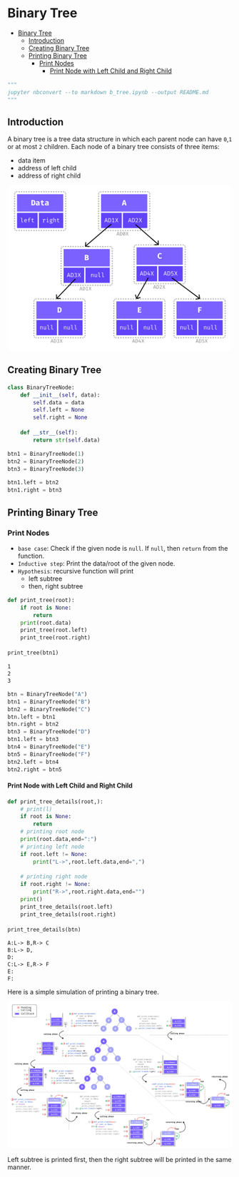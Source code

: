 # Binary Tree

- [Binary Tree](#binary-tree)
	- [Introduction](#introduction)
	- [Creating Binary Tree](#creating-binary-tree)
	- [Printing Binary Tree](#printing-binary-tree)
		- [Print Nodes](#print-nodes)
			- [Print Node with  Left Child and Right Child](#print-node-with--left-child-and-right-child)


```python
"""
jupyter nbconvert --to markdown b_tree.ipynb --output README.md
"""

```

## Introduction


A binary tree is a tree data structure in which each parent node can have `0`,`1` or at most `2` children. Each node of a binary tree consists of three items:

- data item
- address of left child
- address of right child

<div align="center">
<img src="img/tree_intro.jpg" alt="rec" width="500px">
</div>

## Creating Binary Tree


```python
class BinaryTreeNode:
	def __init__(self, data):
		self.data = data
		self.left = None
		self.right = None

	def __str__(self):
		return str(self.data)
```


```python
btn1 = BinaryTreeNode(1)
btn2 = BinaryTreeNode(2)
btn3 = BinaryTreeNode(3)
```


```python
btn1.left = btn2
btn1.right = btn3
```

## Printing Binary Tree

### Print Nodes

- `base case`: Check if the given node is `null`. If `null`, then `return` from the function.
- `Inductive step`: Print the data/root of the given node.
- `Hypothesis`: recursive function will print
  - left subtree
  - then, right subtree


```python
def print_tree(root):
	if root is None:
		return
	print(root.data)
	print_tree(root.left)
	print_tree(root.right)

print_tree(btn1)
```

    1
    2
    3



```python
btn = BinaryTreeNode("A")
btn1 = BinaryTreeNode("B")
btn2 = BinaryTreeNode("C")
btn.left = btn1
btn.right = btn2
btn3 = BinaryTreeNode("D")
btn1.left = btn3
btn4 = BinaryTreeNode("E")
btn5 = BinaryTreeNode("F")
btn2.left = btn4
btn2.right = btn5
```

#### Print Node with  Left Child and Right Child


```python
def print_tree_details(root,):
	# print(l)
	if root is None:
		return
	# printing root node
	print(root.data,end=":")
	# printing left node
	if root.left != None:
		print("L->",root.left.data,end=",")

	# printing right node
	if root.right != None:
		print("R->",root.right.data,end="")
	print()
	print_tree_details(root.left)
	print_tree_details(root.right)

print_tree_details(btn)
```

    A:L-> B,R-> C
    B:L-> D,
    D:
    C:L-> E,R-> F
    E:
    F:


Here is a simple simulation of printing a binary tree.

<div align="center">
<img src="img/print_tree_left.jpg" alt="print_tree_left.jpg" width="1000px">
</div>

Left subtree is printed first, then the right subtree will be printed in the same manner.
